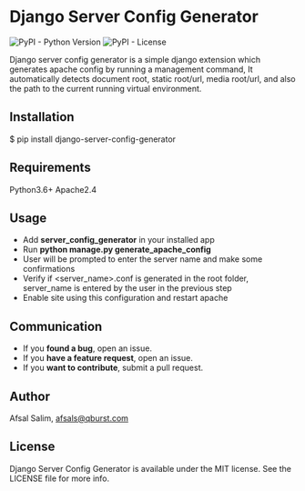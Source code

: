 # Django Server Config Generator
![PyPI - Python Version](https://img.shields.io/pypi/pyversions/django-server-config-generator) ![PyPI - License](https://img.shields.io/pypi/l/django-server-config-generator)

Django server config generator is a simple django extension which generates apache config by running a management command, It automatically detects document root, static root/url, media root/url, and also the path to the current running virtual environment.

## Installation
$ pip install django-server-config-generator

## Requirements
Python3.6+
Apache2.4
## Usage

 - Add **server_config_generator** in your installed app
 - Run **python manage.py generate_apache_config**
 - User will be prompted to enter the server name and make some confirmations
 - Verify if <server_name>.conf is generated in the root folder, server_name is entered by the user in the previous step
 - Enable site using this configuration and restart apache
## Communication
- If you **found a bug**, open an issue.
- If you **have a feature request**, open an issue.
- If you **want to contribute**, submit a pull request.

## Author

Afsal Salim, afsals@qburst.com

## License

Django Server Config Generator is available under the MIT license. See the LICENSE file for more info.
